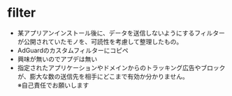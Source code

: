 # filter<br>

- 某アプリアンインストール後に、データを送信しないようにするフィルターが公開されていたモノを、可読性を考慮して整理したもの。
- AdGuardのカスタムフィルターにコピペ
- 興味が無いのでアプデは無い
- 指定されたアプリケーションやドメインからのトラッキング広告やブロックが、膨大な数の送信先を相手にどこまで有効か分かりません。<br>
※自己責任でお願いします
